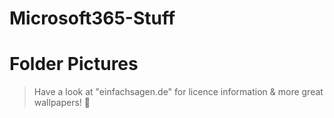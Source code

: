# Microsoft365-Stuff

Folder Pictures
=====
> Have a look at "einfachsagen.de" for licence information & more great wallpapers! 🙂
